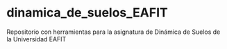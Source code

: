 # dinamica_de_suelos_EAFIT
Repositorio con herramientas para la asignatura de Dinámica de Suelos de la Universidad EAFIT
